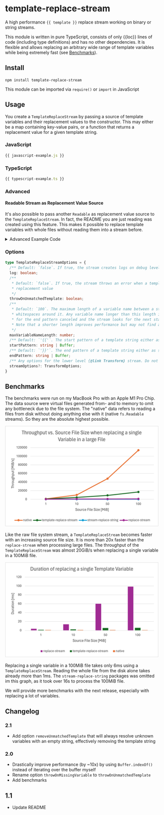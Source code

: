 # template-replace-stream

A high performance `{{ template }}` replace stream working on binary or string streams.

This module is written in pure TypeScript, consists of only {{loc}} lines of code (including type definitions) and has no other dependencies. It is flexible and allows replacing an arbitrary wide range of template variables while being extremely fast (see [Benchmarks](#benchmarks)).

## Install

`npm install template-replace-stream`

This module can be imported via `require()` or `import` in JavaScript

## Usage

You create a `TemplateReplaceStream` by passing a source of template variables and their replacement values to the constructor. This may either be a map containing key-value pairs, or a function that returns a replacement value for a given template string.

### JavaScript

```js
{{ javascript-example.js }}
```

### TypeScript

```ts
{{ typescript-example.ts }}
```

### Advanced

#### Readable Stream as Replacement Value Source
It's also possible to pass another `Readable` as replacement value source to the `TemplateReplaceStream`. In fact, the README you are just reading was created using this feature. This makes it possible to replace template variables with whole files without reading them into a stream before.

<details>
<summary>Advanced Example Code</summary>

```ts
{{ create-readme.ts }}
```
</details>

### Options

```ts
type TemplateReplaceStreamOptions = {
  /** Default: `false`. If true, the stream creates logs on debug level */
  log: boolean;
  /**
   * Default: `false`. If true, the stream throws an error when a template variable has no
   * replacement value
   */
  throwOnUnmatchedTemplate: boolean;
  /**
   * Default: `100`. The maximum length of a variable name between a start and end pattern including
   * whitespaces around it. Any variable name longer than this length is ignored, i.e. the search
   * for the end pattern canceled and the stream looks for the next start pattern.
   * Note that a shorter length improves performance but may not find all variables.
   */
  maxVariableNameLength: number;
  /** Default: `'{{'`. The start pattern of a template string either as string or buffer */
  startPattern: string | Buffer;
  /** Default: `'}}'`. The end pattern of a template string either as string or buffer */
  endPattern: string | Buffer;
  /** Any options for the lower level {@link Transform} stream. Do not replace transform or flush */
  streamOptions?: TransformOptions;
}
```

## Benchmarks

The benchmarks were run on my MacBook Pro with an Apple M1 Pro Chip. The data source were virtual files generated from- and to memory to omit any bottleneck due to the file system. The "native" data refers to reading a files from disk without doing anything else with it (native `fs.Readable` streams). So they are the absolute highest possible.

![Throughput vs. File Size when replacing a single Variable](benchmarks/plots/throughput-vs-data-size-with-one-replacement.png)

Like the raw file system stream, a `TemplateReplaceStream` becomes faster with an increasing source file size. It is more than 20x faster than the `replace-stream` when processing large files. The throughput of the `TemplateReplaceStream` was almost 20GiB/s when replacing a single variable in a 100MiB file.

![Duration vs File Size when replacing a single Variable](benchmarks/plots/size-vs-duration-with-one-replacement.png)

Replacing a single variable in a 100MiB file takes only 6ms using a `TemplateReplaceStream`. Reading the whole file from the disk alone takes already more than 1ms. The `stream-replace-string` packages was omitted im this graph, as it took over 16s to process the 100MiB file.

We will provide more benchmarks with the next release, especially with replacing a lot of variables.

## Changelog

### 2.1

- Add option `removeUnmatchedTemplate` that will always resolve unknown variables with an empty string, effectively removing the template string

### 2.0
- Drastically improve performance (by ~10x) by using `Buffer.indexOf()` instead of iterating over the buffer myself
- Rename option `throwOnMissingVariable` to `throwOnUnmatchedTemplate`
- Add benchmarks

## 1.1
- Update README